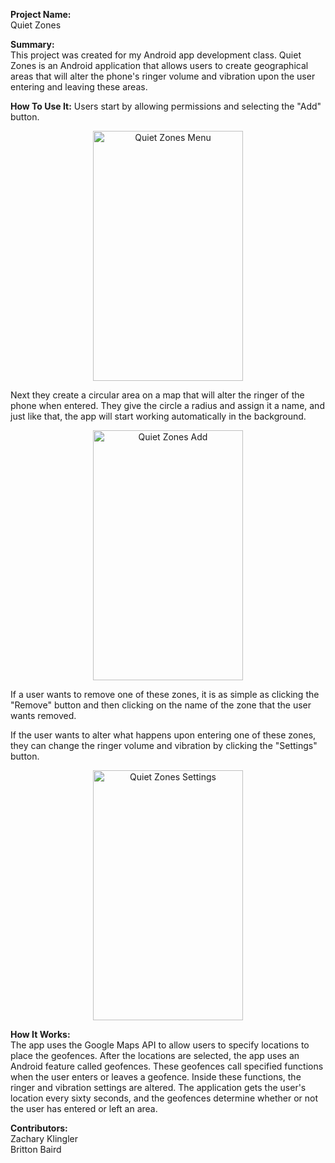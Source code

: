 <strong>Project Name:</strong>
<br>
Quiet Zones

<strong>Summary:</strong>
<br>
This project was created for my Android app development class. Quiet Zones is an Android application that allows users to create geographical areas that will alter the phone's ringer volume and vibration upon the user entering and leaving these areas.

<strong>How To Use It:</strong>
Users start by allowing permissions and selecting the "Add" button.
<br>
<p align="center">
  <img src="https://user-images.githubusercontent.com/43380978/112775151-342e2480-8ff9-11eb-9383-aee7762158a3.png" alt="Quiet Zones Menu" width="240" height="400">
</p>

Next they create a circular area on a map that will alter the ringer of the phone when entered. They give the circle a radius and assign it a name, and just like that, the app will start working automatically in the background.
<br>
<p align="center">
  <img src="https://user-images.githubusercontent.com/43380978/112775152-34c6bb00-8ff9-11eb-8e89-742894fc414f.png" alt="Quiet Zones Add" width="240" height="400">
</p>

If a user wants to remove one of these zones, it is as simple as clicking the "Remove" button and then clicking on the name of the zone that the user wants removed. 

If the user wants to alter what happens upon entering one of these zones, they can change the ringer volume and vibration by clicking the "Settings" button.
<br>
<p align="center">
  <img src="https://user-images.githubusercontent.com/43380978/112775153-34c6bb00-8ff9-11eb-9586-7bd2ccf05d72.png" alt="Quiet Zones Settings" width="240" height="400">
</p>

<strong>How It Works:</strong>
<br>
The app uses the Google Maps API to allow users to specify locations to place the geofences. After the locations are selected, the app uses an Android feature called geofences. These geofences call specified functions when the user enters or leaves a geofence. Inside these functions, the ringer and vibration settings are altered. The application gets the user's location every sixty seconds, and the geofences determine whether or not the user has entered or left an area. 

<strong>Contributors:</strong>
<br>
Zachary Klingler
<br>
Britton Baird
